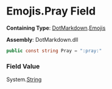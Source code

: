 # Emojis\.Pray Field

**Containing Type**: [DotMarkdown](../../README.md)\.[Emojis](../README.md)

**Assembly**: DotMarkdown\.dll

```csharp
public const string Pray = ":pray:"
```

### Field Value

System\.[String](https://docs.microsoft.com/en-us/dotnet/api/system.string)